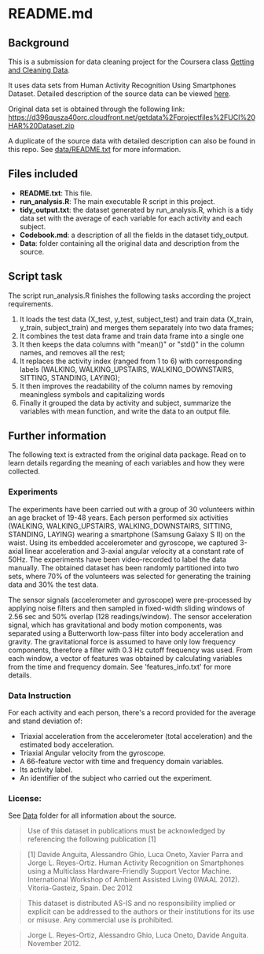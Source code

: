 # README.md

## Background
This is a submission for data cleaning project for
the Coursera class [Getting and Cleaning Data](https://www.coursera.org/learn/data-cleaning).

It uses data sets from Human Activity Recognition Using Smartphones Dataset. Detailed description of the source data can be viewed [here](http://archive.ics.uci.edu/ml/datasets/Human+Activity+Recognition+Using+Smartphones).

Original data set is obtained through the following link:
https://d396qusza40orc.cloudfront.net/getdata%2Fprojectfiles%2FUCI%20HAR%20Dataset.zip

A duplicate of the source data with detailed description can also be found in this repo.  See [data/README.txt](https://github.com/ysquare/GettingCleaningData/blob/master/data/README.txt) for more information.

## Files included
- **README.txt**: This file.
- **run_analysis.R**: The main executable R script in this project.
- **tidy_output.txt**: the dataset generated by run_analysis.R, which is a tidy data set with the average of each variable for each activity and each subject.
- **Codebook.md**: a description of all the fields in the dataset tidy_output.
- **Data**: folder containing all the original data and description from the source.

## Script task
The script run_analysis.R finishes the following tasks according the project requirements.
1. It loads the test data (X_test, y_test, subject_test) and train data (X_train, y_train, subject_train) and merges them separately into two data frames;
1. It combines the test data frame and train data frame into a single one
1. It then keeps the data columns with "mean()" or "std()" in the column names, and removes all the rest;
1. It replaces the activity index (ranged from 1 to 6) with corresponding labels (WALKING, WALKING_UPSTAIRS, WALKING_DOWNSTAIRS, SITTING, STANDING, LAYING);
1. It then improves the readability of the column names by removing meaningless symbols and capitalizing words
1. Finally it grouped the data by activity and subject, summarize the variables with mean function, and write the data to an output file.


## Further information
The following text is extracted from the original data package.  Read on to learn details regarding the meaning of each variables and how they were collected.
### Experiments
The experiments have been carried out with a group of 30 volunteers within an age bracket of 19-48 years. Each person performed six activities (WALKING, WALKING_UPSTAIRS, WALKING_DOWNSTAIRS, SITTING, STANDING, LAYING) wearing a smartphone (Samsung Galaxy S II) on the waist. Using its embedded accelerometer and gyroscope, we captured 3-axial linear acceleration and 3-axial angular velocity at a constant rate of 50Hz. The experiments have been video-recorded to label the data manually. The obtained dataset has been randomly partitioned into two sets, where 70% of the volunteers was selected for generating the training data and 30% the test data.

The sensor signals (accelerometer and gyroscope) were pre-processed by applying noise filters and then sampled in fixed-width sliding windows of 2.56 sec and 50% overlap (128 readings/window). The sensor acceleration signal, which has gravitational and body motion components, was separated using a Butterworth low-pass filter into body acceleration and gravity. The gravitational force is assumed to have only low frequency components, therefore a filter with 0.3 Hz cutoff frequency was used. From each window, a vector of features was obtained by calculating variables from the time and frequency domain. See 'features_info.txt' for more details.

### Data Instruction
For each activity and each person, there's a record provided for the average and stand deviation of:

- Triaxial acceleration from the accelerometer (total acceleration) and the estimated body acceleration.
- Triaxial Angular velocity from the gyroscope.
- A 66-feature vector with time and frequency domain variables.
- Its activity label.
- An identifier of the subject who carried out the experiment.



### License:
See [Data](https://github.com/ysquare/GettingCleaningData/tree/master/data) folder for all information about the source.

>Use of this dataset in publications must be acknowledged by referencing the following publication [1]

>[1] Davide Anguita, Alessandro Ghio, Luca Oneto, Xavier Parra and Jorge L. Reyes-Ortiz. Human Activity Recognition on Smartphones using a Multiclass Hardware-Friendly Support Vector Machine. International Workshop of Ambient Assisted Living (IWAAL 2012). Vitoria-Gasteiz, Spain. Dec 2012

>This dataset is distributed AS-IS and no responsibility implied or explicit can be addressed to the authors or their institutions for its use or misuse. Any commercial use is prohibited.

>Jorge L. Reyes-Ortiz, Alessandro Ghio, Luca Oneto, Davide Anguita. November 2012.
